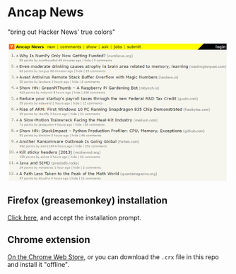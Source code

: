 
# Ancap News

"bring out Hacker News' true colors"

![](https://raw.githubusercontent.com/cemerick/ancap-news/master/screenshot.png)

## Firefox (greasemonkey) installation

[Click here](), and accept the installation prompt.

## Chrome extension

[On the Chrome Web Store](https://chrome.google.com/webstore/detail/lmndkjjpokjnmffdbinkcdjlikbjejkk), or you can download the `.crx` file in this repo and install it "offline".

